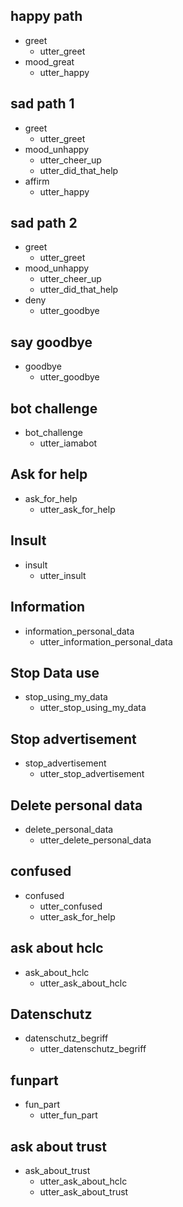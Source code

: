 ## happy path
* greet
  - utter_greet
* mood_great
  - utter_happy

## sad path 1
* greet
  - utter_greet
* mood_unhappy
  - utter_cheer_up
  - utter_did_that_help
* affirm
  - utter_happy

## sad path 2
* greet
  - utter_greet
* mood_unhappy
  - utter_cheer_up
  - utter_did_that_help
* deny
  - utter_goodbye

<!-- Test Stories -->
## say goodbye
* goodbye
  - utter_goodbye

## bot challenge
* bot_challenge
  - utter_iamabot

## Ask for help
* ask_for_help
  - utter_ask_for_help

## Insult
* insult
  - utter_insult

## Information
* information_personal_data
  - utter_information_personal_data

## Stop Data use
* stop_using_my_data
  - utter_stop_using_my_data

## Stop advertisement
* stop_advertisement
  - utter_stop_advertisement

## Delete personal data
* delete_personal_data
  - utter_delete_personal_data

## confused
* confused
  - utter_confused
  - utter_ask_for_help

## ask about hclc
* ask_about_hclc
  - utter_ask_about_hclc

## Datenschutz
* datenschutz_begriff
  - utter_datenschutz_begriff

## funpart
* fun_part
  - utter_fun_part

## ask about trust
* ask_about_trust
  - utter_ask_about_hclc
  - utter_ask_about_trust
